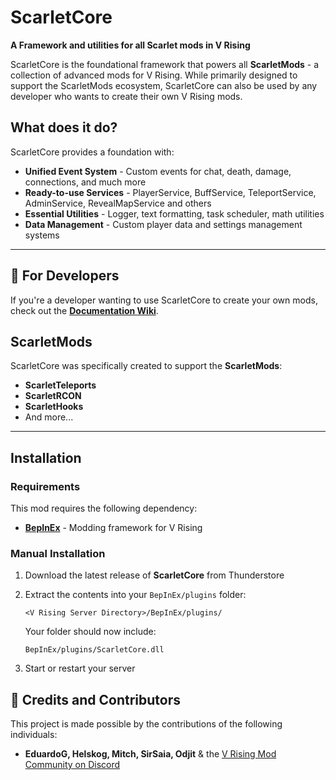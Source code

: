 # ScarletCore

**A Framework and utilities for all Scarlet mods in V Rising**

ScarletCore is the foundational framework that powers all **ScarletMods** - a collection of advanced mods for V Rising. While primarily designed to support the ScarletMods ecosystem, ScarletCore can also be used by any developer who wants to create their own V Rising mods.

## What does it do?

ScarletCore provides a foundation with:

- **Unified Event System** - Custom events for chat, death, damage, connections, and much more
- **Ready-to-use Services** - PlayerService, BuffService, TeleportService, AdminService, RevealMapService and others
- **Essential Utilities** - Logger, text formatting, task scheduler, math utilities
- **Data Management** - Custom player data and settings management systems

---

## 🔧 For Developers

If you're a developer wanting to use ScarletCore to create your own mods, check out the **[Documentation Wiki](https://thunderstore.io/c/v-rising/p/ScarletMods/ScarletCore/wiki/)**.

## ScarletMods

ScarletCore was specifically created to support the **ScarletMods**:

- **ScarletTeleports**
- **ScarletRCON**
- **ScarletHooks**
- And more...

---

## Installation

### Requirements

This mod requires the following dependency:

* **[BepInEx](https://wiki.vrisingmods.com/user/bepinex_install.html)** - Modding framework for V Rising

### Manual Installation

1. Download the latest release of **ScarletCore** from Thunderstore
2. Extract the contents into your `BepInEx/plugins` folder:

   ```
   <V Rising Server Directory>/BepInEx/plugins/
   ```

   Your folder should now include:

   ```
   BepInEx/plugins/ScarletCore.dll
   ```

3. Start or restart your server

## 👥 Credits and Contributors

This project is made possible by the contributions of the following individuals:

- **EduardoG, Helskog, Mitch, SirSaia, Odjit** & the [V Rising Mod Community on Discord](https://vrisingmods.com/discord)